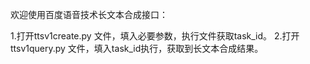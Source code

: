欢迎使用百度语音技术长文本合成接口：

1.打开ttsv1create.py 文件，填入必要参数，执行文件获取task_id。
2.打开ttsv1query.py 文件，填入task_id执行，获取到长文本合成结果。